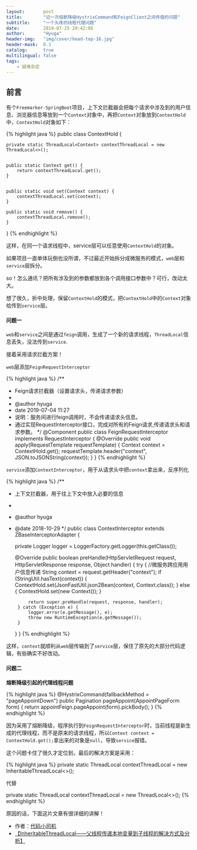 ```yaml
---
layout:       post
title:        "记一次熔断降级HystrixCommand和FeignClient之间传值的问题"
subtitle:     "一个头疼的线程代理问题"
date:         2019-07-25 20:42:05
author:       "Hyuga"
header-img:   "img/cover/head-top-16.jpg"
header-mask:  0.3
catalog:      true
multilingual: false
tags:
    - 疑难杂症
---
```


## 前言

有个`Freemarker-SpringBoot`项目，上下文拦截器会把每个请求中涉及到的用户信息、浏览器信息等放到一个`Context`对象中，再把`Context`对象放到`ContextHold`中，`ContextHold`对象如下：

{% highlight java %}
public class ContextHold {

    private static ThreadLocal<Context> contextThreadLocal = new ThreadLocal<>();


    public static Context get() {
        return contextThreadLocal.get();
    }


    public static void set(Context context) {
        contextThreadLocal.set(context);
    }

    public static void remove() {
        contextThreadLocal.remove();
    }

}
{% endhighlight %}

这样，在同一个请求线程中，service层可以任意使用`ContextHold`的对象。

如果项目一直单体玩倒也没所谓，不过最近开始拆分成微服务的模式，`web`层和`service`层拆分。

so！怎么通讯？把所有涉及到的参数都放到各个调用接口参数中？可行，改动太大。

想了很久，折中处理，保留`ContextHold`的模式，把`ContextHold`中的`Context`对象给传到`service`层。

#### 问题一
`web`和`service`之间是通过`feign`调用，生成了一个新的请求线程，`ThreadLocal`信息丢失，没法传到`service`. 

接着采用请求拦截方案！

`web`层添加`FeignRequestInterceptor`

{% highlight java %}
/**
 * Feign请求拦截器（设置请求头，传递请求参数）
 *
 * @author hyuga
 * date 2019-07-04 11:27
 * 说明：服务间进行feign调用时，不会传递请求头信息。
 * 通过实现RequestInterceptor接口，完成对所有的Feign请求,传递请求头和请求参数。
 */
@Component
public class FeignRequestInterceptor implements RequestInterceptor {
    @Override
    public void apply(RequestTemplate requestTemplate) {
        Context context = ContextHold.get();
        requestTemplate.header("context", JSON.toJSONString(context));
    }
}
{% endhighlight %}

`service`添加`ContextInterceptor`，用于从请求头中把`context`拿出来，反序列化

{% highlight java %}
/**
 * 上下文拦截器，用于往上下文中放入必要的信息
 *
 * @author hyuga
 * @date 2018-10-29
 */
public class ContextInterceptor extends ZBaseInterceptorAdapter {

    private Logger logger = LoggerFactory.getLogger(this.getClass());

    @Override
    public boolean preHandle(HttpServletRequest request, HttpServletResponse response, Object handler) {
        try {
            //微服务跨应用用户信息传递
            String context = request.getHeader("context");
            if (StringUtil.hasText(context)) {
                ContextHold.set(JsonFastUtil.json2Bean(context, Context.class));
            } else {
                ContextHold.set(new Context());
            }

            return super.preHandle(request, response, handler);
        } catch (Exception e) {
            logger.error(e.getMessage(), e);
            throw new RuntimeException(e.getMessage());
        }
    }
}
{% endhighlight %}

这样，`context`就顺利从`web`层传输到了`service`层，保住了原先的大部分代码逻辑，有些确实不好改动。

#### 问题二
**熔断降级引起的代理线程问题**

{% highlight java %}
@HystrixCommand(fallbackMethod = "pageAppointDown")
public Pagination<AppointPageVO> pageAppoint(AppointPageForm form) {
    return appointFeign.pageAppoint(form).pickBody();
}
{% endhighlight %}

因为采用了熔断降级，程序执行到`FeignRequestInterceptor`时，当前线程是新生成的代理线程，而不是原来的请求线程，所以`Context context = ContextHold.get();`拿出来的对象是`null`，导致`service`报错。

这个问题卡住了很久才定位到，最后的解决方案是采用：

{% highlight java %}
private static ThreadLocal<Context> contextThreadLocal = new InheritableThreadLocal<>(); 

代替 

private static ThreadLocal<Context> contextThreadLocal = new ThreadLocal<>(); 
{% endhighlight %}

原因的话，下面这片文章有很详细的讲解！

- 作者：[代码小司机](https://me.csdn.net/hewenbo111)
- [【InheritableThreadLocal——父线程传递本地变量到子线程的解决方式及分析】](https://blog.csdn.net/hewenbo111/article/details/80487252)

